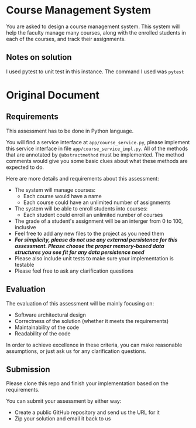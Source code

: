 # Course Management System

You are asked to design a course management system. This system will help the faculty manage many courses, along with the enrolled students in each of the courses, and track their assignments.

## Notes on solution

I used pytest to unit test in this instance. The command I used was `pytest`

# Original Document

## Requirements

This assessment has to be done in Python language.

You will find a service interface at `app/course_service.py`, please implement this service interface in file `app/course_service_impl.py`. All of the methods that are annotated by `@abstractmethod` must be implemented. The method comments would give you some basic clues about what these methods are expected to do.

Here are more details and requirements about this assessment:

-   The system will manage courses:
    -   Each course would have a name
    -   Each course could have an unlimited number of assignments
-   The system will be able to enroll students into courses:
    -   Each student could enroll an unlimited number of courses
-   The grade of a student's assignment will be an interger from 0 to 100, inclusive
-   Feel free to add any new files to the project as you need them
-   **_For simplicity, please do not use any external persistence for this assessment. Please choose the proper memory-based data structures you see fit for any data persistence need_**
-   Please also include unit tests to make sure your implementation is testable
-   Please feel free to ask any clarification questions

## Evaluation

The evaluation of this assessment will be mainly focusing on:

-   Software architectural design
-   Correctness of the solution (whether it meets the requirements)
-   Maintainability of the code
-   Readability of the code

In order to achieve excellence in these criteria, you can make reasonable assumptions,
or just ask us for any clarification questions.

## Submission

Please clone this repo and finish your implementation based on the requirements.

You can submit your assessment by either way:

-   Create a public GitHub repository and send us the URL for it
-   Zip your solution and email it back to us
